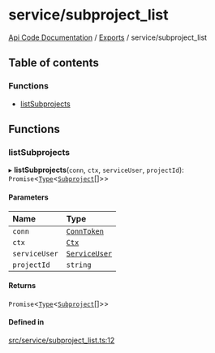 # service/subproject\_list
 
[Api Code Documentation](../README.md) / [Exports](../modules.md) / service/subproject\_list

## Table of contents

### Functions

- [listSubprojects](service_subproject_list.md#listsubprojects)

## Functions

### listSubprojects

▸ **listSubprojects**(`conn`, `ctx`, `serviceUser`, `projectId`): `Promise`\<[`Type`](result.md#type)\<[`Subproject`](../interfaces/service_domain_workflow_subproject.Subproject.md)[]\>\>

#### Parameters

| Name | Type |
| :------ | :------ |
| `conn` | [`ConnToken`](service_conn.md#conntoken) |
| `ctx` | [`Ctx`](../interfaces/lib_ctx.Ctx.md) |
| `serviceUser` | [`ServiceUser`](../interfaces/service_domain_organization_service_user.ServiceUser.md) |
| `projectId` | `string` |

#### Returns

`Promise`\<[`Type`](result.md#type)\<[`Subproject`](../interfaces/service_domain_workflow_subproject.Subproject.md)[]\>\>

#### Defined in

[src/service/subproject_list.ts:12](https://github.com/openkfw/TruBudget/blob/422cbec/api/src/service/subproject_list.ts#L12)
